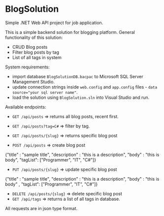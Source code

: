 # BlogSolution
Simple .NET Web API project for job application.

This is a simple backend solution for blogging platform. 
General functionality of this solution:
- CRUD Blog posts
- Filter blog posts by tag
- List of all tags in system

System requirements: 
- import database `BlogSolutionDB.bacpac` to Microsoft SQL Server Management Studio.
- update connection strings inside `web.config` and `app.config` files - `data source="your sql server name"`.
- load the solution using `BlogSolution.sln` into Visual Studio and run.

Available endpoints:
- `GET /api/posts` => returns all blog posts, recent first.
- `GET /api/posts?tag=C#` => filter by tag. 
- `GET /api/posts/{slug}` => returns specific blog post

- `POST /api/posts` => create blog post 

{"title" : "sample title", "description" : "this is a description", "body" : "this is body", "tagList": ["Programmer", "IT", "C#"]}
- `PUT /api/posts/{slug}` => update specific blog post

{"title" : "sample title", "description" : "this is a description", "body" : "this is body" , "tagList": ["Programmer", "IT", "C#"]}
- `DELETE /api/posts/{slug}` => delete specific blog post
- `GET /api/tags` => returns a list of all tags in database.

All requests are in json type format.
